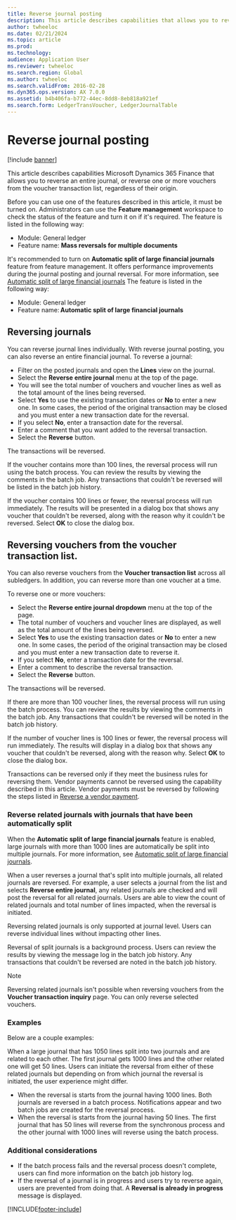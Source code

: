 ```yaml
---
title: Reverse journal posting
description: This article describes capabilities that allows you to reverse vouchers from the voucher transaction list or from financial journals.
author: twheeloc
ms.date: 02/21/2024
ms.topic: article
ms.prod: 
ms.technology: 
audience: Application User
ms.reviewer: twheeloc
ms.search.region: Global
ms.author: twheeloc
ms.search.validFrom: 2016-02-28
ms.dyn365.ops.version: AX 7.0.0
ms.assetid: b4b406fa-b772-44ec-8dd8-8eb818a921ef
ms.search.form: LedgerTransVoucher, LedgerJournalTable
---
```


# Reverse journal posting

[!include [banner](../includes/banner.md)]

This article describes capabilities Microsoft Dynamics 365 Finance that allows you to reverse an entire journal, or reverse one or more vouchers from the voucher transaction list, regardless of their origin. 

Before you can use one of the features described in this article, it must be turned on. Administrators can use the **Feature management** workspace to check the status of the feature and turn it on if it's required. The feature is listed in the following way:
 - Module: General ledger
 - Feature name: **Mass reversals for multiple documents**

It's recommended to turn on **Automatic split of large financial journals** feature from feature management. It offers performance improvements during the journal posting and journal reversal. 
For more information, see [Automatic split of large financial journals](auto-split-journal.md) 
The feature is listed in the following way:
 - Module: General ledger
 - Feature name: **Automatic split of large financial journals**   

## Reversing journals

You can reverse journal lines individually. With reverse journal posting, you can also reverse an entire financial journal. 
To reverse a journal: 

- Filter on the posted journals and open the **Lines** view on the journal.
- Select the **Reverse entire journal** menu at the top of the page.
- You will see the total number of vouchers and voucher lines as well as the total amount of the lines being reversed.
- Select **Yes** to use the existing transaction dates or **No** to enter a new one. In some cases, the period of the original transaction may be closed and you must enter a new transaction date for the reversal.
- If you select **No**, enter a transaction date for the reversal. 
- Enter a comment that you want added to the reversal transaction.
- Select the **Reverse** button.

The transactions will be reversed. 

If the voucher contains more than 100 lines, the reversal process will run using the batch process. You can review the results by viewing the comments in the batch job. Any transactions that couldn't be reversed will be listed in the batch job history.

If the voucher contains 100 lines or fewer, the reversal process will run immediately. The results will be presented in a dialog box that shows any voucher that couldn't be reversed, along with the reason why it couldn't be reversed. Select **OK** to close the dialog box.

## Reversing vouchers from the voucher transaction list. 

You can also reverse vouchers from the **Voucher transaction list** across all subledgers. In addition, you can reverse more than one voucher at a time. 

To reverse one or more vouchers: 

- Select the **Reverse entire journal dropdown** menu at the top of the page.
- The total number of vouchers and voucher lines are displayed, as well as the total amount of the lines being reversed.
- Select **Yes** to use the existing transaction dates or **No** to enter a new one. In some cases, the period of the original transaction may be closed and you must enter a new transaction date to reverse it.
- If you select **No**, enter a transaction date for the reversal. 
- Enter a comment to describe the reversal transaction.
- Select the **Reverse** button.

The transactions will be reversed. 

If there are more than 100 voucher lines, the reversal process will run using the batch process. You can review the results by viewing the comments in the batch job. Any transactions that couldn't be reversed will be noted in the batch job history.

If the number of voucher lines is 100 lines or fewer, the reversal process will run immediately. The results will display in a dialog box that shows any voucher that couldn't be reversed, along with the reason why. Select **OK** to close the dialog box.

Transactions can be reversed only if they meet the business rules for reversing them. Vendor payments cannot be reversed using the capability described in this article. Vendor payments must be reversed by following the steps listed in [Reverse a vendor payment](../accounts-payable/reverse-vendor-payment.md).

### Reverse related journals with journals that have been automatically split  

When the **Automatic split of large financial journals** feature is enabled, large journals with more than 1000 lines are automatically be split into multiple journals. For more information, see [Automatic split of large financial journals](auto-split-journal.md). 

When a user reverses a journal that's split into multiple journals, all related journals are reversed. For example, a user selects a journal from the list and selects **Reverse entire journal**, any related journals are checked and will post the reversal for all related journals. Users are able to view the count of related journals and total number of lines impacted, when the reversal is initiated. 

Reversing related journals is only supported at journal level. Users can reverse individual lines without impacting other lines.  

Reversal of split journals is a background process. Users can review the results by viewing the message log in the batch job history. Any transactions that couldn't be reversed are noted in the batch job history.   

>[!Note]
> Reversing related journals isn't possible when reversing vouchers from the **Voucher transaction inquiry** page. You can only reverse selected vouchers.  

### Examples 
Below are a couple examples: 

When a large journal that has 1050 lines split into two journals and are related to each other. The first journal gets 1000 lines and the other related one will get 50 lines. Users can initiate the reversal from either of these related journals but depending on from which journal the reversal is initiated, the user experience might differ. 
 - When the reversal is starts from the journal having 1000 lines. Both journals are reversed in a batch process. Notifications appear and two batch jobs are created for the reversal process.
 - When the reversal is starts from the journal having 50 lines. The first journal that has 50 lines will reverse from the synchronous process and the other journal with 1000 lines will reverse using the batch process.  

### Additional considerations

 - If the batch process fails and the reversal process doesn't complete, users can find more information on the batch job history log.
 - If the reversal of a journal is in progress and users try to reverse again, users are prevented from doing that. A **Reversal is already in progress** message is displayed.  

 



[!INCLUDE[footer-include](../../includes/footer-banner.md)]
